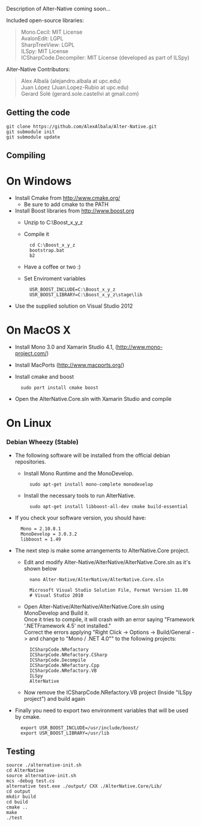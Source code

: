 Description of Alter-Native coming soon...

Included open-source libraries:

>Mono.Cecil: MIT License  
AvalonEdit: LGPL  
SharpTreeView: LGPL  
ILSpy: MIT License  
ICSharpCode.Decompiler: MIT License (developed as part of ILSpy)  

Alter-Native Contributors:  

>Alex Albalà (alejandro.albala at upc.edu)  
Juan López  (Juan.Lopez-Rubio at upc.edu)  
Gerard Solé (gerard.sole.castellvi at gmail.com)  

Getting the code
----------------

	git clone https://github.com/AlexAlbala/Alter-Native.git
	git submodule init
	git submodule update

Compiling
---------

On Windows
==========

* Install Cmake from http://www.cmake.org/
	+ Be sure to add cmake to the PATH
* Install Boost libraries from http://www.boost.org
	+ Unzip to C:\Boost_x_y_z
	+ Compile it

			cd C:\Boost_x_y_z
			bootstrap.bat
			b2
	+ Have a coffee or two :)
	+ Set Enviroment variables
			
			USR_BOOST_INCLUDE=C:\Boost_x_y_z
			USR_BOOST_LIBRARY=C:\Boost_x_y_z\stage\lib
		
* Use the supplied solution on Visual Studio 2012

On MacOS X
==========

* Install Mono 3.0 and Xamarin Studio 4.1, (http://www.mono-project.com/)
* Install MacPorts (http://www.macports.org/)
* Install cmake and boost 

		sudo port install cmake boost
	
* Open the AlterNative.Core.sln with Xamarin Studio and compile

On Linux
========
### Debian Wheezy (Stable)
* The following software will be installed from the official debian repositories.

	+ Install Mono Runtime and the MonoDevelop.

			sudo apt-get install mono-complete monodevelop

	+ Install the necessary tools to run AlterNative. 
	
			sudo apt-get install libboost-all-dev cmake build-essential

* If you check your software version, you should have:
	
		Mono = 2.10.8.1
		MonoDevelop = 3.0.3.2
		libboost = 1.49
	
* The next step is make some arrangements to AlterNative.Core project.

	+ Edit and modify Alter-Native/AlterNative/AlterNative.Core.sln as it's shown below

			nano Alter-Native/AlterNative/AlterNative.Core.sln
		
			Microsoft Visual Studio Solution File, Format Version 11.00
			# Visual Studio 2010

	+ Open Alter-Native/AlterNative/AlterNative.Core.sln using MonoDevelop and Build it.  
	Once it tries to compile, it will crash with an error saying "Framework '.NETFramework 4.5' not installed."  
	Correct the errors applying "Right Click -> Options -> Build/General -> and change to "Mono / .NET 4.0"" to the following projects:
			
			ICSharpCode.NRefactory
			ICSharpCode.NRefactory.CSharp
			ICSharpCode.Decompile
			ICSharpCode.NRefactory.Cpp
			ICSharpCode.NRefactory.VB
			ILSpy
			AlterNative

	+ Now remove the ICSharpCode.NRefactory.VB project (Inside "ILSpy project") and build again

* Finally you need to export two environment variables that will be used by cmake.
	
		export USR_BOOST_INCLUDE=/usr/include/boost/
		export USR_BOOST_LIBRARY=/usr/lib

Testing
-------

	source ./alternative-init.sh
	cd AlterNative
	source alternative-init.sh
	mcs -debug test.cs
	alternative test.exe ./output/ CXX ./AlterNative.Core/Lib/
	cd output
	mkdir build
	cd build
	cmake ..
	make
	./test
